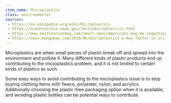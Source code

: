 ```yaml
---
item_name: Microplastics
class: environmental
sources:
 - https://en.wikipedia.org/wiki/Microplastics
 - https://oceanservice.noaa.gov/facts/microplastics.html
 - https://www.smithsonianmag.com/smart-news/americans-may-be-ingesting-thousands-microplastics-every-year-180972370/
 - https://news.mongabay.com/2019/06/microplastics-a-key-factor-in-sri-lankas-plunging-fish-stocks-survey-shows/
---
```

Microplastics are when small pieces of plastic break off and spread into the environment and pollute it. Many different kinds of plastic products end up contributing to the microplastics problem, and it is not limited to certain kinds of plastics as such.

Some easy ways to avoid contributing to the microplastics issue is to stop buying clothing items with fleece, polyester, nylon, and acrylics. Additionally choosing the plastic-free packaging option when it is available, and avoiding plastic bottles can be potential ways to contribute.
